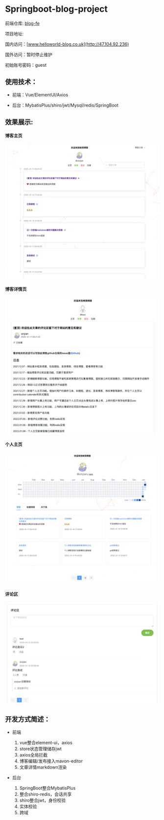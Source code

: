 # Springboot-blog-project

前端仓库: [blog-fe](https://github.com/Xinjiann/blog-fe)

项目地址: 

国内访问：[www.helloworld-blog.co.uk](http://47.104.92.236)

国外访问：暂时停止维护

初始账号密码：guest

## 使用技术：

- 前端：Vue/ElementUI/Axios

- 后台：MybatisPlus/shiro/jwt/Mysql/redis/SpringBoot

## 效果展示:

#### 博客主页
![](https://github.com/Xinjiann/Springboot-blog-project/blob/main/img/%E6%95%88%E6%9E%9C1.png)

#### 博客详情页
![](https://github.com/Xinjiann/Springboot-blog-project/blob/main/img/%E6%95%88%E6%9E%9C4.png)

#### 个人主页
![](https://github.com/Xinjiann/Springboot-blog-project/blob/main/img/%E6%95%88%E6%9E%9C2.png)

#### 评论区

![](https://github.com/Xinjiann/Springboot-blog-project/blob/main/img/%E6%95%88%E6%9E%9C3.png)

## 开发方式简述：

- 前端
  1. vue整合element-ui，axios
  2. store状态管理储存jwt
  3. axios全局拦截
  4. 博客编辑/发布接入mavon-editor
  5. 文章详情markdown渲染

  
- 后台

  1. SpringBoot整合MybatisPlus
  3. 整合shiro-redis，会话共享
  4. shiro整合jwt，身份校验
  5. 实体校验
  6. 跨域
